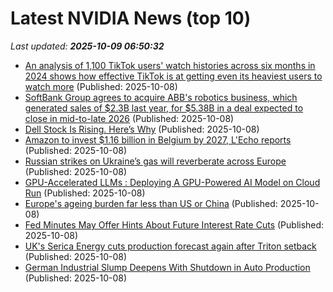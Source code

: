 # Latest NVIDIA News (top 10)
_Last updated: **2025-10-09 06:50:32**_

- [An analysis of 1,100 TikTok users' watch histories across six months in 2024 shows how effective TikTok is at getting even its heaviest users to watch more](https://biztoc.com/x/f91944315d6c8aa0) (Published: 2025-10-08)
- [SoftBank Group agrees to acquire ABB's robotics business, which generated sales of $2.3B last year, for $5.38B in a deal expected to close in mid-to-late 2026](https://biztoc.com/x/4ae54d60759cb7a9) (Published: 2025-10-08)
- [Dell Stock Is Rising. Here’s Why](https://biztoc.com/x/16f2589ad15c4699) (Published: 2025-10-08)
- [Amazon to invest $1.16 billion in Belgium by 2027, L'Echo reports](https://biztoc.com/x/a391743c9ec39f61) (Published: 2025-10-08)
- [Russian strikes on Ukraine’s gas will reverberate across Europe](https://biztoc.com/x/9d8d712e37842903) (Published: 2025-10-08)
- [GPU-Accelerated LLMs : Deploying A GPU-Powered AI Model on Cloud Run](https://www.geeky-gadgets.com/deploying-a-gpu-powered-llm-on-cloud-run/) (Published: 2025-10-08)
- [Europe's ageing burden far less than US or China](https://biztoc.com/x/ae8c1d93324ab44a) (Published: 2025-10-08)
- [Fed Minutes May Offer Hints About Future Interest Rate Cuts](https://biztoc.com/x/93ec887025a7cb54) (Published: 2025-10-08)
- [UK's Serica Energy cuts production forecast again after Triton setback](https://biztoc.com/x/43e05b0b91f72c4b) (Published: 2025-10-08)
- [German Industrial Slump Deepens With Shutdown in Auto Production](https://biztoc.com/x/25b8ad40f5110afe) (Published: 2025-10-08)
